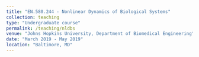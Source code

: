```yaml
---
title: "EN.580.244 - Nonlinear Dynamics of Biological Systems"
collection: teaching
type: "Undergraduate course"
permalink: /teaching/nldbs
venue: "Johns Hopkins University, Department of Biomedical Engineering"
date: "March 2019 - May 2019"
location: "Baltimore, MD"
---
```

